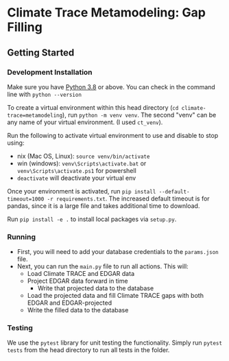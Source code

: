 # Climate Trace Metamodeling: Gap Filling

## Getting Started

### Development Installation
Make sure you have [Python 3.8](https://www.python.org/downloads/release/python-3811/) or above. You can check in the command line with `python --version`

To create a virtual environment within this head directory (`cd climate-trace=metamodeling`), run
`python -m venv venv`. The second "venv" can be any name of your virtual environment. (I used `ct_venv`).

Run the following to activate virtual environment to use and disable to stop using:
- nix (Mac OS, Linux): `source venv/bin/activate`
- win (windows): `venv\Scripts\activate.bat` or `venv\Scripts\activate.ps1` for powershell 
- `deactivate` will deactivate your virtual env

Once your environment is activated, run `pip install --default-timeout=1000 -r requirements.txt`. The increased default timeout is for pandas, since it is a large file and takes additional time to download.

Run `pip install -e .` to install local packages via `setup.py`.

### Running
- First, you will need to add your database credentials to the `params.json` file.
- Next, you can run the `main.py` file to run all actions. This will:
  - Load Climate TRACE and EDGAR data
  - Project EDGAR data forward in time
     - Write that projected data to the database
  - Load the projected data and fill Climate TRACE gaps with both EDGAR and EDGAR-projected
  - Write the filled data to the database


### Testing
We use the `pytest` library for unit testing the functionality. Simply run `pytest tests` from the head directory to run all tests in the folder.
